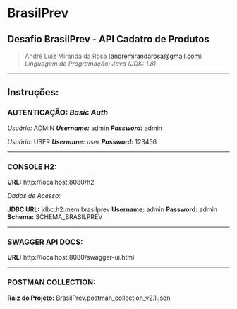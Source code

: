 # BrasilPrev
## Desafio BrasilPrev - API Cadatro de Produtos

> André Luiz Miranda da Rosa (andremirandarosa@gmail.com)
>*Linguagem de Programação: Java (JDK: 1.8)*

------------

## Instruções:

### AUTENTICAÇÃO: *Basic Auth*


*Usuário:* ADMIN
***Username:*** admin
***Password:*** admin

*Usuário:* USER
***Username:*** user
***Password:*** 123456

------------

### CONSOLE H2:

**URL:** http://localhost:8080/h2

*Dados de Acesso:*

**JDBC URL:** jdbc:h2:mem:brasilprev
**Username:** admin
**Password:** admin
**Schema:** SCHEMA_BRASILPREV

------------

### SWAGGER API DOCS:


**URL:** http://localhost:8080/swagger-ui.html

------------

### POSTMAN  COLLECTION:
**Raiz do Projeto:** BrasilPrev.postman_collection_v2.1.json
